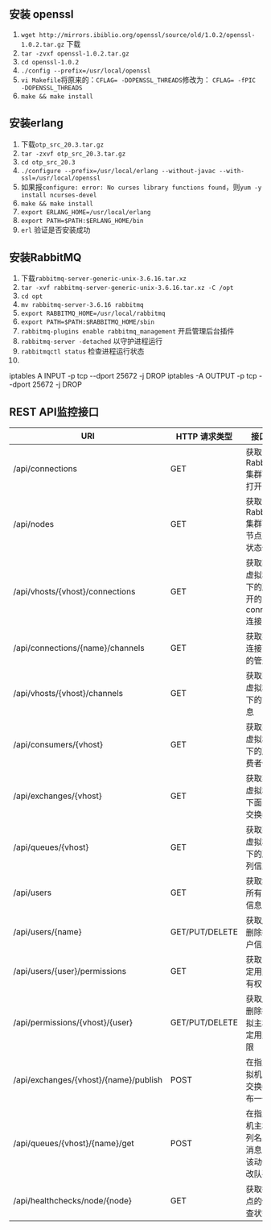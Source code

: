 ## 安装 openssl
1. ``wget http://mirrors.ibiblio.org/openssl/source/old/1.0.2/openssl-1.0.2.tar.gz`` 下载
2. ``tar -zvxf openssl-1.0.2.tar.gz``
3. ``cd openssl-1.0.2``
4. ``./config --prefix=/usr/local/openssl``
5. ``vi Makefile``将原来的：``CFLAG= -DOPENSSL_THREADS``修改为： ``CFLAG= -fPIC -DOPENSSL_THREADS``
6. ``make && make install``

## 安装erlang
1. 下载``otp_src_20.3.tar.gz``
2. ``tar -zxvf otp_src_20.3.tar.gz``
3. ``cd otp_src_20.3``
4. ``./configure --prefix=/usr/local/erlang --without-javac --with-ssl=/usr/local/openssl``
5. 如果报``configure: error: No curses library functions found``，则``yum -y install ncurses-devel``
6. ``make && make install``
7. ``export ERLANG_HOME=/usr/local/erlang``
8. ``export PATH=$PATH:$ERLANG_HOME/bin``
9. ``erl`` 验证是否安装成功

## 安装RabbitMQ
1. 下载``rabbitmq-server-generic-unix-3.6.16.tar.xz``
2. ``tar -xvf rabbitmq-server-generic-unix-3.6.16.tar.xz -C /opt``
3. ``cd opt``
4. ``mv rabbitmq-server-3.6.16 rabbitmq``
5. ``export RABBITMQ_HOME=/usr/local/rabbitmq``
6. ``export PATH=$PATH:$RABBITMQ_HOME/sbin``
7. ``rabbitmq-plugins enable rabbitmq_management`` 开启管理后台插件
8. ``rabbitmq-server -detached`` 以守护进程运行
9. ``rabbitmqctl status`` 检查进程运行状态
10. 
iptables A INPUT -p tcp --dport 25672 -j DROP
iptables -A OUTPUT -p tcp --dport 25672 -j DROP

## REST API监控接口
|        URI       |HTTP 请求类型|            接口含义               |
| ---------------- | ---------- | --------------------------------- |
| /api/connections                      |    GET     | 获取当前RabbitMQ集群下所有打开的连接 |
| /api/nodes                            |    GET     | 获取当前RabbitMQ集群下所有节点实例的状态信息 |
| /api/vhosts/{vhost}/connections       |    GET     | 获取某一个虚拟机主机下的所有打开的connection连接 |
| /api/connections/{name}/channels      |    GET     | 获取某一个连接下所有的管道信息 |
| /api/vhosts/{vhost}/channels          |    GET     | 获取某一个虚拟机主机下的管道信息 |
| /api/consumers/{vhost}                |    GET     | 获取某一个虚拟机主机下的所有消费者信息 |
| /api/exchanges/{vhost}                |    GET     | 获取某一个虚拟机主机下面的所有交换器信息 |
|/api/queues/{vhost}                    |        GET     | 获取某一个虚拟机主机下的所有队列信息 |
| /api/users                            |        GET     | 获取集群中所有的用户信息 |
| /api/users/{name}                     | GET/PUT/DELETE | 获取/更新/删除指定用户信息 |
| /api/users/{user}/permissions         |     GET        | 获取当前指定用户的所有权限信息 |
| /api/permissions/{vhost}/{user}       | GET/PUT/DELETE | 获取/更新/删除指定虚拟主机下特定用户的权限 |
| /api/exchanges/{vhost}/{name}/publish |    POST     | 在指定的虚拟机主机和交换器上发布一个消息 |
| /api/queues/{vhost}/{name}/get        |    POST     | 在指定虚拟机主机和队列名中获取消息，同时该动作会修改队列状态 |
| /api/healthchecks/node/{node}         |    GET      | 获取指定节点的健康检查状态 |
